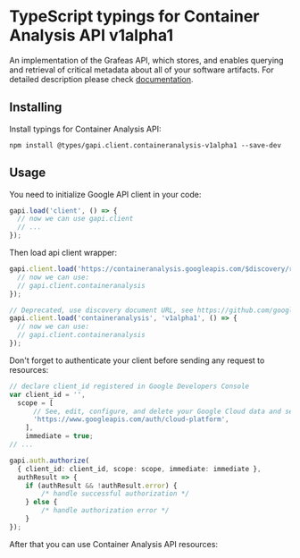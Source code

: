 # TypeScript typings for Container Analysis API v1alpha1

An implementation of the Grafeas API, which stores, and enables querying and retrieval of critical metadata about all of your software artifacts.
For detailed description please check [documentation](https://cloud.google.com/container-analysis/api/reference/rest/).

## Installing

Install typings for Container Analysis API:

```
npm install @types/gapi.client.containeranalysis-v1alpha1 --save-dev
```

## Usage

You need to initialize Google API client in your code:

```typescript
gapi.load('client', () => {
  // now we can use gapi.client
  // ...
});
```

Then load api client wrapper:

```typescript
gapi.client.load('https://containeranalysis.googleapis.com/$discovery/rest?version=v1alpha1', () => {
  // now we can use:
  // gapi.client.containeranalysis
});
```

```typescript
// Deprecated, use discovery document URL, see https://github.com/google/google-api-javascript-client/blob/master/docs/reference.md#----gapiclientloadname----version----callback--
gapi.client.load('containeranalysis', 'v1alpha1', () => {
  // now we can use:
  // gapi.client.containeranalysis
});
```

Don't forget to authenticate your client before sending any request to resources:

```typescript
// declare client_id registered in Google Developers Console
var client_id = '',
  scope = [
      // See, edit, configure, and delete your Google Cloud data and see the email address for your Google Account.
      'https://www.googleapis.com/auth/cloud-platform',
    ],
    immediate = true;
// ...

gapi.auth.authorize(
  { client_id: client_id, scope: scope, immediate: immediate },
  authResult => {
    if (authResult && !authResult.error) {
        /* handle successful authorization */
    } else {
        /* handle authorization error */
    }
});
```

After that you can use Container Analysis API resources: <!-- TODO: make this work for multiple namespaces -->

```typescript
```
